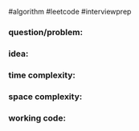 #algorithm
#leetcode
#interviewprep


### question/problem: 
### idea:

### time complexity:

### space complexity:

### working code:
``` python

```

